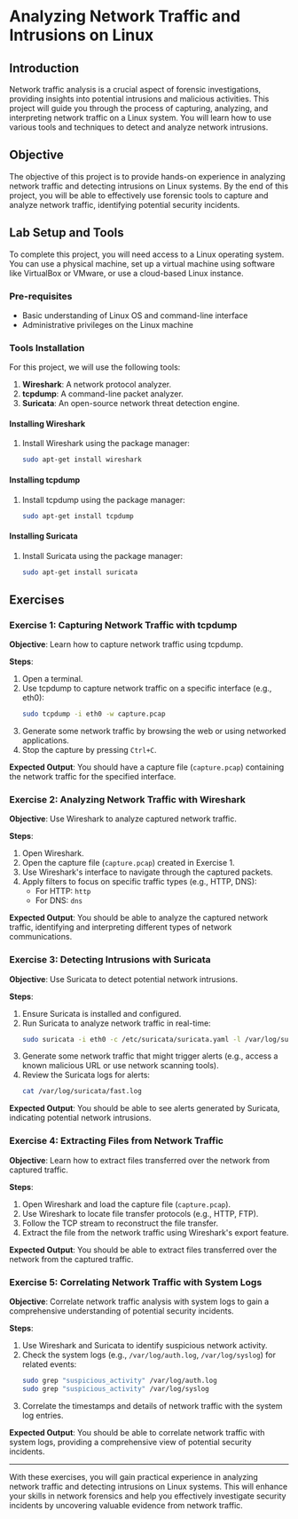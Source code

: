 # Analyzing Network Traffic and Intrusions on Linux

## Introduction
Network traffic analysis is a crucial aspect of forensic investigations, providing insights into potential intrusions and malicious activities. This project will guide you through the process of capturing, analyzing, and interpreting network traffic on a Linux system. You will learn how to use various tools and techniques to detect and analyze network intrusions.

## Objective
The objective of this project is to provide hands-on experience in analyzing network traffic and detecting intrusions on Linux systems. By the end of this project, you will be able to effectively use forensic tools to capture and analyze network traffic, identifying potential security incidents.

## Lab Setup and Tools
To complete this project, you will need access to a Linux operating system. You can use a physical machine, set up a virtual machine using software like VirtualBox or VMware, or use a cloud-based Linux instance.

### Pre-requisites
- Basic understanding of Linux OS and command-line interface
- Administrative privileges on the Linux machine

### Tools Installation
For this project, we will use the following tools:
1. **Wireshark**: A network protocol analyzer.
2. **tcpdump**: A command-line packet analyzer.
3. **Suricata**: An open-source network threat detection engine.

#### Installing Wireshark
1. Install Wireshark using the package manager:
    ```bash
    sudo apt-get install wireshark
    ```

#### Installing tcpdump
1. Install tcpdump using the package manager:
    ```bash
    sudo apt-get install tcpdump
    ```

#### Installing Suricata
1. Install Suricata using the package manager:
    ```bash
    sudo apt-get install suricata
    ```

## Exercises

### Exercise 1: Capturing Network Traffic with tcpdump
**Objective**: Learn how to capture network traffic using tcpdump.

**Steps**:
1. Open a terminal.
2. Use tcpdump to capture network traffic on a specific interface (e.g., eth0):
    ```bash
    sudo tcpdump -i eth0 -w capture.pcap
    ```
3. Generate some network traffic by browsing the web or using networked applications.
4. Stop the capture by pressing `Ctrl+C`.

**Expected Output**: You should have a capture file (`capture.pcap`) containing the network traffic for the specified interface.

### Exercise 2: Analyzing Network Traffic with Wireshark
**Objective**: Use Wireshark to analyze captured network traffic.

**Steps**:
1. Open Wireshark.
2. Open the capture file (`capture.pcap`) created in Exercise 1.
3. Use Wireshark's interface to navigate through the captured packets.
4. Apply filters to focus on specific traffic types (e.g., HTTP, DNS):
    - For HTTP: `http`
    - For DNS: `dns`

**Expected Output**: You should be able to analyze the captured network traffic, identifying and interpreting different types of network communications.

### Exercise 3: Detecting Intrusions with Suricata
**Objective**: Use Suricata to detect potential network intrusions.

**Steps**:
1. Ensure Suricata is installed and configured.
2. Run Suricata to analyze network traffic in real-time:
    ```bash
    sudo suricata -i eth0 -c /etc/suricata/suricata.yaml -l /var/log/suricata/
    ```
3. Generate some network traffic that might trigger alerts (e.g., access a known malicious URL or use network scanning tools).
4. Review the Suricata logs for alerts:
    ```bash
    cat /var/log/suricata/fast.log
    ```

**Expected Output**: You should be able to see alerts generated by Suricata, indicating potential network intrusions.

### Exercise 4: Extracting Files from Network Traffic
**Objective**: Learn how to extract files transferred over the network from captured traffic.

**Steps**:
1. Open Wireshark and load the capture file (`capture.pcap`).
2. Use Wireshark to locate file transfer protocols (e.g., HTTP, FTP).
3. Follow the TCP stream to reconstruct the file transfer.
4. Extract the file from the network traffic using Wireshark's export feature.

**Expected Output**: You should be able to extract files transferred over the network from the captured traffic.

### Exercise 5: Correlating Network Traffic with System Logs
**Objective**: Correlate network traffic analysis with system logs to gain a comprehensive understanding of potential security incidents.

**Steps**:
1. Use Wireshark and Suricata to identify suspicious network activity.
2. Check the system logs (e.g., `/var/log/auth.log`, `/var/log/syslog`) for related events:
    ```bash
    sudo grep "suspicious_activity" /var/log/auth.log
    sudo grep "suspicious_activity" /var/log/syslog
    ```
3. Correlate the timestamps and details of network traffic with the system log entries.

**Expected Output**: You should be able to correlate network traffic with system logs, providing a comprehensive view of potential security incidents.

---

With these exercises, you will gain practical experience in analyzing network traffic and detecting intrusions on Linux systems. This will enhance your skills in network forensics and help you effectively investigate security incidents by uncovering valuable evidence from network traffic.
